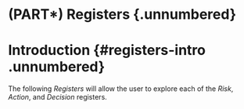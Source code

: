 # (PART\*) Registers {.unnumbered}

# Introduction {#registers-intro .unnumbered}

The following *Registers* will allow the user to explore each of the *Risk*, *Action*, and *Decision* registers. 
